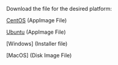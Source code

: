 Download the file for the desired platform:

[CentOS](https://github.com/MidnightJava/vocab-builder-dist/raw/refs/heads/main/vocab-builder_0.1.0_centos_9_amd64.AppImage) (AppImage File)

[Ubuntu](https://github.com/MidnightJava/vocab-builder-dist/raw/refs/heads/main/vocab-builder_0.1.0_ubuntu_22_0_4_amd64.AppImage) (AppImage File)

[Windows] (Installer file)

[MacOS] (Disk Image File)
